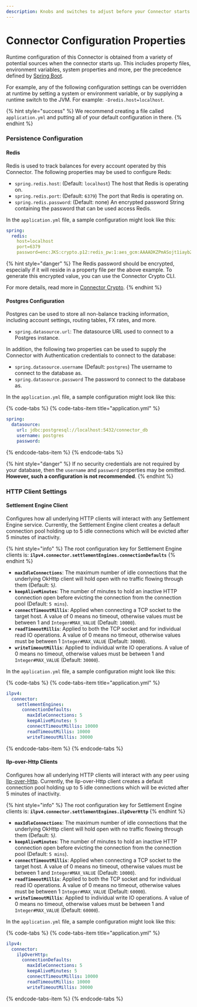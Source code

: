 ```yaml
---
description: Knobs and switches to adjust before your Connector starts up.
---
```


# Connector Configuration Properties

Runtime configuration of this Connector is obtained from a variety of potential sources when the connector starts up. This includes property files, environment variables, system properties and more, per the precedence defined by [Spring Boot](https://docs.spring.io/spring-boot/docs/current/reference/html/boot-features-external-config.html).

For example, any of the following configuration settings can be overridden at runtime by setting a system or environment variable, or by supplying a runtime switch to the JVM. For example: `-Dredis.host=localhost`.

{% hint style="success" %}
We recommend creating a file called `application.yml` and putting all of your default configuration in there.
{% endhint %}

### Persistence Configuration

#### Redis

Redis is used to track balances for every account operated by this Connector. The following properties may be used to configure Reds:

* `spring.redis.host`: \(Default: `localhost`\) The host that Redis is operating on.
* `spring.redis.port`: \(Default: `6379`\) The port that Redis is operating on. 
* `spring.redis.password`: \(Default: none\) An encrypted password String containing the password that can be used access Redis.

In the `application.yml` file, a sample configuration might look like this:

```yaml
spring:
  redis:
    host=localhost
    port=6379
    password=enc:JKS:crypto.p12:redis_pw:1:aes_gcm:AAAADKZPmASojt1iayb2bPy4D-Toq7TGLTN95HzCQAeJtz0=
```

{% hint style="danger" %}
The Redis password should be encrypted, especially if it will reside in a property file per the above example. To generate this encrypted value, you can use the Connector Crypto CLI. 

For more details, read more in [Connector Crypto](../security-guide/crypto.md).
{% endhint %}

#### Postgres Configuration

Postgres can be used to store all non-balance tracking information, including account settings, routing tables, FX rates, and more.

* `spring.datasource.url`: The datasource URL used to connect to a Postgres instance.

In addition, the following two properties can be used to supply the Connector with Authentication credentials to connect to the database:

* `spring.datasource.username` \(Default: `postgres`\) The username to connect to the database as.
* `spring.datasource.password` The password to connect to the database as.

In the `application.yml` file, a sample configuration might look like this:

{% code-tabs %}
{% code-tabs-item title="application.yml" %}
```yaml
spring:
  datasource:
    url: jdbc:postgresql://localhost:5432/connector_db
    username: postgres
    password: 
```
{% endcode-tabs-item %}
{% endcode-tabs %}

{% hint style="danger" %}
If no security credentials are not required by your database, then the `username` and `password` properties may be omitted. **However, such a configuration is not recommended**.
{% endhint %}

### HTTP Client Settings

#### Settlement Engine Client

Configures how all underlying HTTP clients will interact with any Settlement Engine service. Currently, the Settlement Engine client creates a default connection pool holding up to 5 idle connections which will be evicted after 5 minutes of inactivity.

{% hint style="info" %}
The root configuration key for Settlement Engine clients is: **`ilpv4.connector.settlementEngines.connectionDefaults`**
{% endhint %}

* **`maxIdleConnections`**: The maximum number of idle connections that the underlying OkHttp client will hold open with no traffic flowing through them \(Default: `5`_\)._
* **`keepAliveMinutes`**: The number of minutes to hold an inactive HTTP connection open before evicting the connection from the connection pool \(Default: `5 mins`\).
* **`connectTimeoutMillis`**: Applied when connecting a TCP socket to the target host. A value of 0 means no timeout, otherwise values must be between 1 and `Integer#MAX_VALUE` \(Default: `10000`\).
* **`readTimeoutMillis`**: Applied to both the TCP socket and for individual read IO operations. A value of 0 means no timeout, otherwise values must be between 1 `Integer#MAX_VALUE` \(Default: `30000`\).
* **`writeTimeoutMillis`**: Applied to individual write IO operations. A value of 0 means no timeout, otherwise values must be between 1 and `Integer#MAX_VALUE` \(Default: `30000`\).

In the `application.yml` file, a sample configuration might look like this:

{% code-tabs %}
{% code-tabs-item title="application.yml" %}
```yaml
ilpv4:
  connector:
    settlementEngines:
      connectionDefaults:
        maxIdleConnections: 5
        keepAliveMinutes: 5
        connectTimeoutMillis: 10000
        readTimeoutMillis: 10000
        writeTimeoutMillis: 30000
```
{% endcode-tabs-item %}
{% endcode-tabs %}

#### Ilp-over-Http Clients

Configures how all underlying HTTP clients will interact with any peer using [Ilp-over-Http](https://github.com/interledger/rfcs/blob/master/0035-ilp-over-http/0035-ilp-over-http.md). Currently, the Ilp-over-Http client creates a default connection pool holding up to 5 idle connections which will be evicted after 5 minutes of inactivity.

{% hint style="info" %}
The root configuration key for Settlement Engine clients is: **`ilpv4.connector.settlementEngines.ilpOverHttp`**
{% endhint %}

* **`maxIdleConnections`**: The maximum number of idle connections that the underlying OkHttp client will hold open with no traffic flowing through them \(Default: `5`_\)._
* **`keepAliveMinutes`**: The number of minutes to hold an inactive HTTP connection open before evicting the connection from the connection pool \(Default: `5 mins`\).
* **`connectTimeoutMillis`**: Applied when connecting a TCP socket to the target host. A value of 0 means no timeout, otherwise values must be between 1 and `Integer#MAX_VALUE` \(Default: `10000`\).
* **`readTimeoutMillis`**: Applied to both the TCP socket and for individual read IO operations. A value of 0 means no timeout, otherwise values must be between 1 `Integer#MAX_VALUE` \(Default: `60000`\).
* **`writeTimeoutMillis`**: Applied to individual write IO operations. A value of 0 means no timeout, otherwise values must be between 1 and `Integer#MAX_VALUE` \(Default: `60000`\).

In the `application.yml` file, a sample configuration might look like this:

{% code-tabs %}
{% code-tabs-item title="application.yml" %}
```yaml
ilpv4:
  connector:
    ilpOverHttp:
      connectionDefaults:
        maxIdleConnections: 5
        keepAliveMinutes: 5
        connectTimeoutMillis: 10000
        readTimeoutMillis: 10000
        writeTimeoutMillis: 30000
```
{% endcode-tabs-item %}
{% endcode-tabs %}

